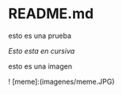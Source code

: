 # README.md
esto es una prueba

*Esto esta en cursiva*

esto es una imagen

! [meme]:(imagenes/meme.JPG)

